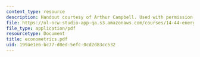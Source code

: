 ```yaml
---
content_type: resource
description: Handout courtesy of Arthur Campbell. Used with permission.
file: https://ol-ocw-studio-app-qa.s3.amazonaws.com/courses/14-44-energy-economics-spring-2007/199ae1e6bc77d0ed5efc0cd2d83cc532_econometrics.pdf
file_type: application/pdf
resourcetype: Document
title: econometrics.pdf
uid: 199ae1e6-bc77-d0ed-5efc-0cd2d83cc532
---
```

